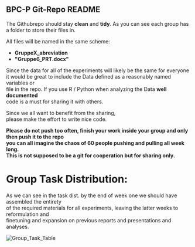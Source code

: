 

BPC-P Git-Repo README
------------------------------------------------------------------------------


The Githubrepo should stay **clean** and **tidy**. As you can see each group has a folder to store their files in.  

All files will be named in the same scheme: 
  + **GruppeX_abreviation** 
  + **"Gruppe6_PRT.docx"**

Since the data for all of the experiments will likely be the same for everyone  
it would be great to include the Data defined as a reasonably named variables or  
file in the repo. If you use R / Python when analyzing the Data **well documented**   
code is a must for sharing it with others.  
  
Since we all want to benefit from the sharing,  
please make the effort to write nice code.  


**Please do not push too often, finish your work inside your group and only then push it to the repo**    
**you can all imagine the chaos of 60 people pushing and pulling all week long.**     
**This is not supposed to be a git for cooperation but for sharing only.**  

# Group Task Distribution:  

As we can see in the task dist. by the end of week one we should have assembled the entirety  
of the required materials for all experiments, leaving the latter weeks to reformulation and  
finetuning and expansion on previous reports and presentations and analyses.

![Group_Task_Table](https://user-images.githubusercontent.com/82641497/142510128-af93ed04-10b5-4ad2-94fe-d8def03681a5.png)
